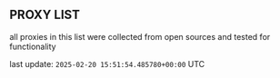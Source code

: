 ## PROXY LIST

all proxies in this list were collected from open sources and tested for functionality

last update: `2025-02-20 15:51:54.485780+00:00` UTC